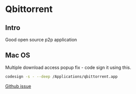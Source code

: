 # Qbittorrent

## Intro

Good open source p2p application


## Mac OS

Multiple download access popup fix - code sign it using this.

```sh
codesign -s - --deep /Applications/qbittorrent.app
```


[Github issue](https://github.com/qbittorrent/qBittorrent/issues/16728) 